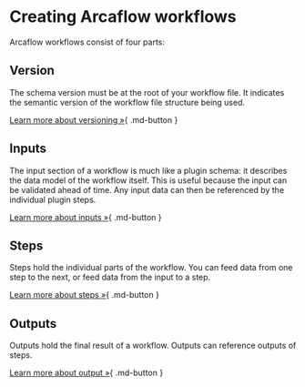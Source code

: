 # Creating Arcaflow workflows

Arcaflow workflows consist of four parts:


<h2>Version</h2>

The schema version must be at the root of your workflow file. It indicates the semantic version of the workflow file structure being used.

[Learn more about versioning &raquo;](versioning.md){ .md-button }

<h2>Inputs</h2>

The input section of a workflow is much like a plugin schema: it describes the data model of the workflow itself. This is useful because the input can be validated ahead of time. Any input data can then be referenced by the individual plugin steps.

[Learn more about inputs &raquo;](input.md){ .md-button }

<h2>Steps</h2>

Steps hold the individual parts of the workflow. You can feed data from one step to the next, or feed data from the input to a step.

[Learn more about steps &raquo;](step.md){ .md-button }

<h2>Outputs</h2>

Outputs hold the final result of a workflow. Outputs can reference outputs of steps.

[Learn more about output &raquo;](output.md){ .md-button }